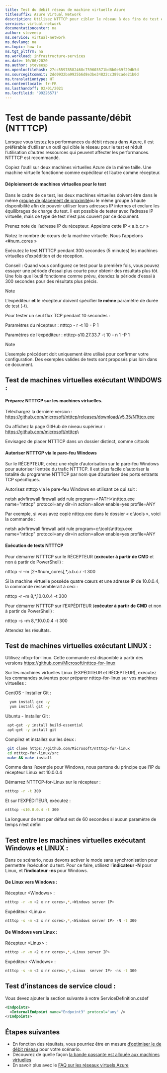 ```yaml
---
title: Test du débit réseau de machine virtuelle Azure
titlesuffix: Azure Virtual Network
description: Utilisez NTTTCP pour cibler le réseau à des fins de test et réduire l’utilisation d’autres ressources qui pourraient avoir un impact sur les performances.
services: virtual-network
documentationcenter: na
author: steveesp
ms.service: virtual-network
ms.devlang: na
ms.topic: how-to
ms.tgt_pltfrm: na
ms.workload: infrastructure-services
ms.date: 10/06/2020
ms.author: steveesp
ms.openlocfilehash: 27cc55978582468c759603571bd8b0e69f29db5d
ms.sourcegitcommit: 2dd0932ba9925b6d8e3be34822cc389cade21b0d
ms.translationtype: HT
ms.contentlocale: fr-FR
ms.lasthandoff: 02/01/2021
ms.locfileid: "99226571"
---
```

# <a name="bandwidththroughput-testing-ntttcp"></a>Test de bande passante/débit (NTTTCP)

Lorsque vous testez les performances du débit réseau dans Azure, il est préférable d’utiliser un outil qui cible le réseau pour le test et réduit l’utilisation d’autres ressources qui peuvent affecter les performances. NTTTCP est recommandé.

Copiez l’outil sur deux machines virtuelles Azure de la même taille. Une machine virtuelle fonctionne comme expéditeur et l’autre comme récepteur.

#### <a name="deploying-vms-for-testing"></a>Déploiement de machines virtuelles pour le test
Dans le cadre de ce test, les deux machines virtuelles doivent être dans le même [groupe de placement de proximité](../virtual-machines/co-location.md)ou le même groupe à haute disponibilité afin de pouvoir utiliser leurs adresses IP internes et exclure les équilibrages de charge du test. Il est possible de tester avec l’adresse IP virtuelle, mais ce type de test n’est pas couvert par ce document.

Prenez note de l’adresse IP du récepteur. Appelons cette IP « a.b.c.r »

Notez le nombre de cœurs de la machine virtuelle. Nous l’appelons «\#num\_cores »

Exécutez le test NTTTCP pendant 300 secondes (5 minutes) les machines virtuelles d’expédition et de réception.

Conseil : Quand vous configurez ce test pour la première fois, vous pouvez essayer une période d’essai plus courte pour obtenir des résultats plus tôt. Une fois que l’outil fonctionne comme prévu, étendez la période d’essai à 300 secondes pour des résultats plus précis.

> [!NOTE]
> L’expéditeur **et** le récepteur doivent spécifier **le même** paramètre de durée de test (-t).

Pour tester un seul flux TCP pendant 10 secondes :

Paramètres du récepteur : ntttcp - r -t 10 - P 1

Paramètres de l’expéditeur : ntttcp-s10.27.33.7 -t 10 - n 1 -P 1

> [!NOTE]
> L’exemple précédent doit uniquement être utilisé pour confirmer votre configuration. Des exemples valides de tests sont proposés plus loin dans ce document.

## <a name="testing-vms-running-windows"></a>Test de machines virtuelles exécutant WINDOWS :

#### <a name="get-ntttcp-onto-the-vms"></a>Préparez NTTTCP sur les machines virtuelles.

Téléchargez la dernière version : https://github.com/microsoft/ntttcp/releases/download/v5.35/NTttcp.exe

Ou affichez la page GitHub de niveau supérieur : <https://github.com/microsoft/ntttcp>\

Envisagez de placer NTTTCP dans un dossier distinct, comme c:\\tools

#### <a name="allow-ntttcp-through-the-windows-firewall"></a>Autoriser NTTTCP via le pare-feu Windows
Sur le RÉCEPTEUR, créez une règle d’autorisation sur le pare-feu Windows pour autoriser l’entrée du trafic NTTTCP. Il est plus facile d’autoriser la totalité du programme NTTTCP par nom que d’autoriser des ports entrants TCP spécifiques.

Autorisez ntttcp via le pare-feu Windows en utilisant ce qui suit :

netsh advfirewall firewall add rule program=\<PATH\>\\ntttcp.exe name="ntttcp" protocol=any dir=in action=allow enable=yes profile=ANY

Par exemple, si vous avez copié ntttcp.exe dans le dossier « c:\\tools », voici la commande : 

netsh advfirewall firewall add rule program=c:\\tools\\ntttcp.exe name="ntttcp" protocol=any dir=in action=allow enable=yes profile=ANY

#### <a name="running-ntttcp-tests"></a>Exécution de tests NTTTCP

Pour démarrer NTTTCP sur le RÉCEPTEUR (**exécuter à partir de CMD** et non à partir de PowerShell) :

ntttcp -r –m [2\*\#num\_cores],\*,a.b.c.r -t 300

Si la machine virtuelle possède quatre cœurs et une adresse IP de 10.0.0.4, la commande ressemblerait à ceci :

ntttcp -r –m 8,\*,10.0.0.4 -t 300


Pour démarrer NTTTCP sur l’EXPÉDITEUR (**exécuter à partir de CMD** et non à partir de PowerShell) :

ntttcp -s –m 8,\*,10.0.0.4 -t 300 

Attendez les résultats.


## <a name="testing-vms-running-linux"></a>Test de machines virtuelles exécutant LINUX :

Utilisez nttcp-for-linux. Cette commande est disponible à partir des versions <https://github.com/Microsoft/ntttcp-for-linux>

Sur les machines virtuelles Linux (EXPÉDITEUR et RÉCEPTEUR), exécutez les commandes suivantes pour préparer ntttcp-for-linux sur vos machines virtuelles :

CentOS - Installer Git :
``` bash
  yum install gcc -y  
  yum install git -y
```
Ubuntu - Installer Git :
``` bash
 apt-get -y install build-essential  
 apt-get -y install git
```
Compilez et installez sur les deux :
``` bash
 git clone https://github.com/Microsoft/ntttcp-for-linux
 cd ntttcp-for-linux/src
 make && make install
```

Comme dans l’exemple pour Windows, nous partons du principe que l’IP du récepteur Linux est 10.0.0.4

Démarrez NTTTCP-for-Linux sur le récepteur :

``` bash
ntttcp -r -t 300
```

Et sur l’EXPÉDITEUR, exécutez :

``` bash
ntttcp -s10.0.0.4 -t 300
```
 
La longueur de test par défaut est de 60 secondes si aucun paramètre de temps n’est défini

## <a name="testing-between-vms-running-windows-and-linux"></a>Test entre les machines virtuelles exécutant Windows et LINUX :

Dans ce scénario, nous devons activer le mode sans synchronisation pour permettre l’exécution du test. Pour ce faire, utilisez l’**indicateur -N** pour Linux, et l’**indicateur -ns** pour Windows.

#### <a name="from-linux-to-windows"></a>De Linux vers Windows :

Récepteur \<Windows> :

``` bash
ntttcp -r -m <2 x nr cores>,*,<Windows server IP>
```

Expéditeur \<Linux>:

``` bash
ntttcp -s -m <2 x nr cores>,*,<Windows server IP> -N -t 300
```

#### <a name="from-windows-to-linux"></a>De Windows vers Linux :

Récepteur \<Linux> :

``` bash
ntttcp -r -m <2 x nr cores>,*,<Linux server IP>
```

Expéditeur \<Windows> :

``` bash
ntttcp -s -m <2 x nr cores>,*,<Linux  server IP> -ns -t 300
```
## <a name="testing-cloud-service-instances"></a>Test d’instances de service cloud :
Vous devez ajouter la section suivante à votre ServiceDefinition.csdef
```xml
<Endpoints>
  <InternalEndpoint name="Endpoint3" protocol="any" />
</Endpoints> 
```

## <a name="next-steps"></a>Étapes suivantes
* En fonction des résultats, vous pourriez être en mesure [d’optimiser le de débit réseau](virtual-network-optimize-network-bandwidth.md) pour votre scénario.
* Découvrez de quelle façon [la bande passante est allouée aux machines virtuelles](virtual-machine-network-throughput.md)
* En savoir plus avec le [FAQ sur les réseaux virtuels Azure](virtual-networks-faq.md)